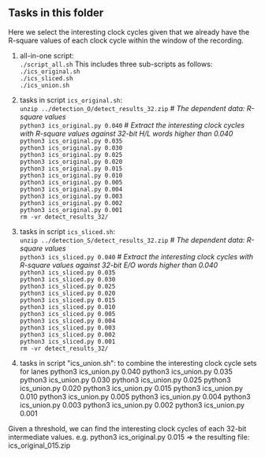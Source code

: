 ## Tasks in this folder

Here we select the interesting clock cycles given that we already have the R-square values of each clock cycle within the window of the recording.

1. all-in-one script:  
	`./script_all.sh`
   This includes three sub-scripts as follows:
   	`./ics_original.sh`  
	`./ics_sliced.sh`  
	`./ics_union.sh`  

2. tasks in script `ics_original.sh`:  
	`unzip ../detection_O/detect_results_32.zip` # _The dependent data: R-square values_  
	`python3 ics_original.py 0.040` # _Extract the interesting clock cycles with R-square values against 32-bit H/L words higher than 0.040_  
	`python3 ics_original.py 0.035`  
	`python3 ics_original.py 0.030`  
	`python3 ics_original.py 0.025`  
	`python3 ics_original.py 0.020`  
	`python3 ics_original.py 0.015`  
	`python3 ics_original.py 0.010`  
	`python3 ics_original.py 0.005`  
	`python3 ics_original.py 0.004`  
	`python3 ics_original.py 0.003`  
	`python3 ics_original.py 0.002`  
	`python3 ics_original.py 0.001`  
	`rm -vr detect_results_32/`  

3. tasks in script `ics_sliced.sh`:  
        `unzip ../detection_S/detect_results_32.zip` # _The dependent data: R-square values_  
        `python3 ics_sliced.py 0.040` # _Extract the interesting clock cycles with R-square values against 32-bit E/O words higher than 0.040_  
        `python3 ics_sliced.py 0.035`  
        `python3 ics_sliced.py 0.030`  
        `python3 ics_sliced.py 0.025`  
        `python3 ics_sliced.py 0.020`  
        `python3 ics_sliced.py 0.015`  
        `python3 ics_sliced.py 0.010`  
        `python3 ics_sliced.py 0.005`  
        `python3 ics_sliced.py 0.004`  
        `python3 ics_sliced.py 0.003`  
        `python3 ics_sliced.py 0.002`  
        `python3 ics_sliced.py 0.001`  
        `rm -vr detect_results_32/`  

5. tasks in script "ics_union.sh": to combine the interesting clock cycle sets for lanes
	python3 ics_union.py 0.040
	python3 ics_union.py 0.035
	python3 ics_union.py 0.030
	python3 ics_union.py 0.025
	python3 ics_union.py 0.020
	python3 ics_union.py 0.015
	python3 ics_union.py 0.010
	python3 ics_union.py 0.005
	python3 ics_union.py 0.004
	python3 ics_union.py 0.003
	python3 ics_union.py 0.002
	python3 ics_union.py 0.001

Given a threshold, we can find the interesting clock cycles of each 32-bit intermediate values.
e.g. python3 ics_original.py 0.015 => the resulting file: ics_original_015.zip

